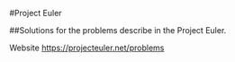 #Project Euler

##Solutions for the problems describe in the Project Euler.

Website
https://projecteuler.net/problems